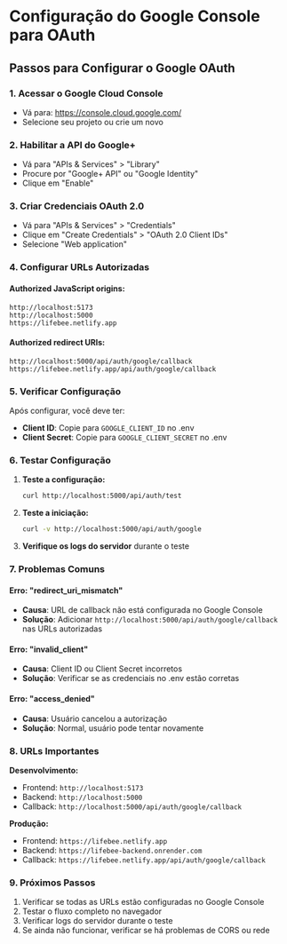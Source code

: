 # Configuração do Google Console para OAuth

## Passos para Configurar o Google OAuth

### 1. Acessar o Google Cloud Console
- Vá para: https://console.cloud.google.com/
- Selecione seu projeto ou crie um novo

### 2. Habilitar a API do Google+ 
- Vá para "APIs & Services" > "Library"
- Procure por "Google+ API" ou "Google Identity"
- Clique em "Enable"

### 3. Criar Credenciais OAuth 2.0
- Vá para "APIs & Services" > "Credentials"
- Clique em "Create Credentials" > "OAuth 2.0 Client IDs"
- Selecione "Web application"

### 4. Configurar URLs Autorizadas

#### Authorized JavaScript origins:
```
http://localhost:5173
http://localhost:5000
https://lifebee.netlify.app
```

#### Authorized redirect URIs:
```
http://localhost:5000/api/auth/google/callback
https://lifebee.netlify.app/api/auth/google/callback
```

### 5. Verificar Configuração

Após configurar, você deve ter:
- **Client ID**: Copie para `GOOGLE_CLIENT_ID` no .env
- **Client Secret**: Copie para `GOOGLE_CLIENT_SECRET` no .env

### 6. Testar Configuração

1. **Teste a configuração:**
   ```bash
   curl http://localhost:5000/api/auth/test
   ```

2. **Teste a iniciação:**
   ```bash
   curl -v http://localhost:5000/api/auth/google
   ```

3. **Verifique os logs do servidor** durante o teste

### 7. Problemas Comuns

#### Erro: "redirect_uri_mismatch"
- **Causa**: URL de callback não está configurada no Google Console
- **Solução**: Adicionar `http://localhost:5000/api/auth/google/callback` nas URLs autorizadas

#### Erro: "invalid_client"
- **Causa**: Client ID ou Client Secret incorretos
- **Solução**: Verificar se as credenciais no .env estão corretas

#### Erro: "access_denied"
- **Causa**: Usuário cancelou a autorização
- **Solução**: Normal, usuário pode tentar novamente

### 8. URLs Importantes

**Desenvolvimento:**
- Frontend: `http://localhost:5173`
- Backend: `http://localhost:5000`
- Callback: `http://localhost:5000/api/auth/google/callback`

**Produção:**
- Frontend: `https://lifebee.netlify.app`
- Backend: `https://lifebee-backend.onrender.com`
- Callback: `https://lifebee.netlify.app/api/auth/google/callback`

### 9. Próximos Passos

1. Verificar se todas as URLs estão configuradas no Google Console
2. Testar o fluxo completo no navegador
3. Verificar logs do servidor durante o teste
4. Se ainda não funcionar, verificar se há problemas de CORS ou rede 